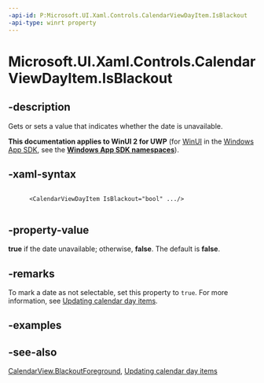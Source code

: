 ```yaml
---
-api-id: P:Microsoft.UI.Xaml.Controls.CalendarViewDayItem.IsBlackout
-api-type: winrt property
---
```


<!-- Property syntax
public bool IsBlackout { get;  set; }
-->

# Microsoft.UI.Xaml.Controls.CalendarViewDayItem.IsBlackout

## -description
Gets or sets a value that indicates whether the date is unavailable.

**This documentation applies to WinUI 2 for UWP** (for [WinUI](/windows/apps/winui/winui3/) in the [Windows App SDK](/windows/apps/windows-app-sdk/), see the **[Windows App SDK namespaces](/windows/windows-app-sdk/api/winrt/)**).

## -xaml-syntax
```xaml

      <CalendarViewDayItem IsBlackout="bool" .../>
    
```


## -property-value
**true** if the date unavailable; otherwise, **false**. The default is **false**.

## -remarks

To mark a date as not selectable, set this property to `true`. For more information, see [Updating calendar day items](/uwp/api/windows.ui.xaml.controls.calendarview#updating-calendar-day-items).

## -examples

## -see-also

[CalendarView.BlackoutForeground](calendarview_blackoutforeground.md), [Updating calendar day items](/uwp/api/windows.ui.xaml.controls.calendarview#updating-calendar-day-items)
